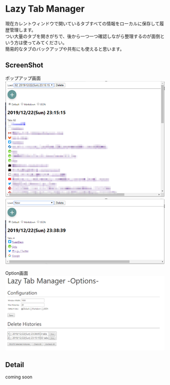 # Lazy Tab Manager

現在カレントウィンドウで開いているタブすべての情報をローカルに保存して履歴管理します。  
つい大量のタブを開きがちで、後から一つ一つ確認しながら整理するのが面倒という方は使ってみてください。  
簡易的なタブのバックアップや共有にも使えると思います。

## ScreenShot

ポップアップ画面  
<img src="./images/popup1.png">  
<img src="./images/popup2.png">

Option画面
<img src="./images/options.png">

## Detail

coming soon